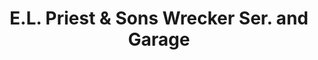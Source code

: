 ---
title: "E.L. Priest & Sons Wrecker Ser. and Garage"
url: /douglasville/e-l-priest-and-sons-wrecker-ser-and-garage/
shop: car repair
---
